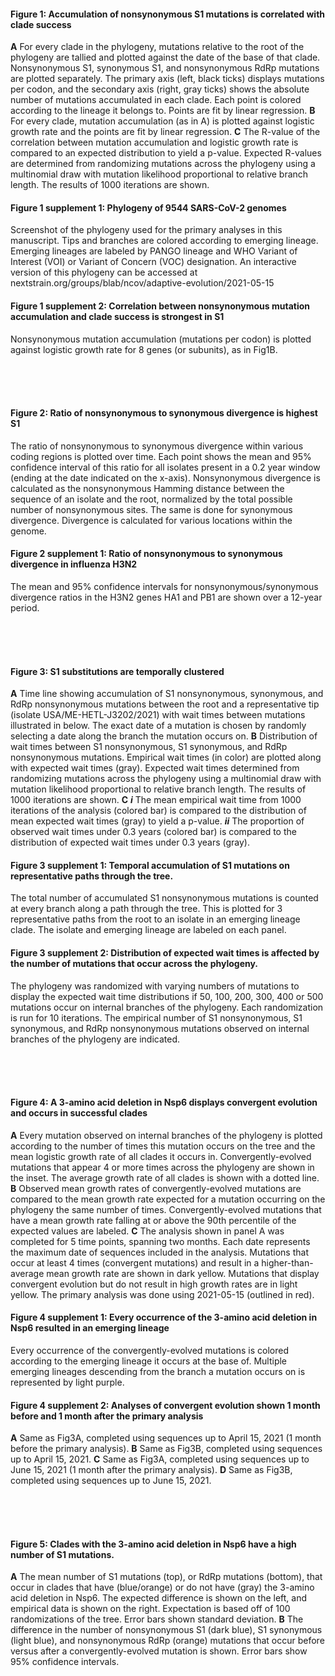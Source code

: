 #### Figure 1: Accumulation of nonsynonymous S1 mutations is correlated with clade success
**A** For every clade in the phylogeny, mutations relative to the root of the phylogeny are tallied and plotted against the date of the base of that clade. Nonsynonymous S1, synonymous S1, and nonsynonymous RdRp mutations are plotted separately. The primary axis (left, black ticks) displays mutations per codon, and the secondary axis (right, gray ticks) shows the absolute number of mutations accumulated in each clade. Each point is colored according to the lineage it belongs to. Points are fit by linear regression. **B** For every clade, mutation accumulation (as in A) is plotted against logistic growth rate and the points are fit by linear regression. **C** The R-value of the correlation between mutation accumulation and logistic growth rate is compared to an expected distribution to yield a p-value. Expected R-values are determined from randomizing mutations across the phylogeny using a multinomial draw with mutation likelihood proportional to relative branch length. The results of 1000 iterations are shown.

#### Figure 1 supplement 1: Phylogeny of 9544 SARS-CoV-2 genomes
Screenshot of the phylogeny used for the primary analyses in this manuscript. Tips and branches are colored according to emerging lineage. Emerging lineages are labeled by PANGO lineage and WHO Variant of Interest (VOI) or Variant of Concern (VOC) designation. An interactive version of this phylogeny can be accessed at nextstrain.org/groups/blab/ncov/adaptive-evolution/2021-05-15

#### Figure 1 supplement 2: Correlation between nonsynonymous mutation accumulation and clade success is strongest in S1
Nonsynonymous mutation accumulation (mutations per codon) is plotted against logistic growth rate for 8 genes (or subunits), as in Fig1B.


 <br /> <br /> <br />
#### Figure 2: Ratio of nonsynonymous to synonymous divergence is highest S1
The ratio of nonsynonymous to synonymous divergence within various coding regions is plotted over time. Each point shows the mean and 95% confidence interval of this ratio for all isolates present in a 0.2 year window (ending at the date indicated on the x-axis). Nonsynonymous divergence is calculated as the nonsynonymous Hamming distance between the sequence of an isolate and the root, normalized by the total possible number of nonsynonymous sites. The same is done for synonymous divergence. Divergence is calculated for various locations within the genome.

#### Figure 2 supplement 1: Ratio of nonsynonymous to synonymous divergence in influenza H3N2
The mean and 95% confidence intervals for nonsynonymous/synonymous divergence ratios in the H3N2 genes HA1 and PB1 are shown over a 12-year period. 


 <br /> <br /> <br />
#### Figure 3: S1 substitutions are temporally clustered
**A** Time line showing accumulation of S1 nonsynonymous, synonymous, and RdRp nonsynonymous mutations between the root and a representative tip (isolate USA/ME-HETL-J3202/2021) with wait times between mutations illustrated in below. The exact date of a mutation is chosen by randomly selecting a date along the branch the mutation occurs on. **B** Distribution of wait times between S1 nonsynonymous, S1 synonymous, and RdRp nonsynonymous mutations. Empirical wait times (in color) are plotted along with expected wait times (gray). Expected wait times determined from randomizing mutations across the phylogeny using a multinomial draw with mutation likelihood proportional to relative branch length. The results of 1000 iterations are shown. **C** ***i*** The mean empirical wait time from 1000 iterations of the analysis (colored bar) is compared to the distribution of mean expected wait times (gray) to yield a p-value. ***ii*** The proportion of observed wait times under 0.3 years (colored bar) is compared to the distribution of expected wait times under 0.3 years (gray).

#### Figure 3 supplement 1: Temporal accumulation of S1 mutations on representative paths through the tree.
The total number of accumulated S1 nonsynonymous mutations is counted at every branch along a path through the tree. This is plotted for 3 representative paths from the root to an isolate in an emerging lineage clade. The isolate and emerging lineage are labeled on each panel.

#### Figure 3 supplement 2: Distribution of expected wait times is affected by the number of mutations that occur across the phylogeny.
The phylogeny was randomized with varying numbers of mutations to display the expected wait time distributions if 50, 100, 200, 300, 400 or 500 mutations occur on internal branches of the phylogeny. Each randomization is run for 10 iterations. The empirical number of S1 nonsynonymous, S1 synonymous, and RdRp nonsynonymous mutations observed on internal branches of the phylogeny are indicated.

 <br /> <br /> <br />
#### Figure 4: A 3-amino acid deletion in Nsp6 displays convergent evolution and occurs in successful clades
**A** Every mutation observed on internal branches of the phylogeny is plotted according to the number of times this mutation occurs on the tree and the mean logistic growth rate of all clades it occurs in. Convergently-evolved mutations that appear 4 or more times across the phylogeny are shown in the inset. The average growth rate of all clades is shown with a dotted line. **B** Observed mean growth rates of convergently-evolved mutations are compared to the mean growth rate expected for a mutation occurring on the phylogeny the same number of times. Convergently-evolved mutations that have a mean growth rate falling at or above the 90th percentile of the expected values are labeled. **C** The analysis shown in panel A was completed for 5 time points, spanning two months. Each date represents the maximum date of sequences included in the analysis. Mutations that occur at least 4 times (convergent mutations) and result in a higher-than-average mean growth rate are shown in dark yellow. Mutations that display convergent evolution but do not result in high growth rates are in light yellow. The primary analysis was done using 2021-05-15 (outlined in red). 

#### Figure 4 supplement 1: Every occurrence of the 3-amino acid deletion in Nsp6 resulted in an emerging lineage
Every occurrence of the convergently-evolved mutations is colored according to the emerging lineage it occurs at the base of. Multiple emerging lineages descending from the branch a mutation occurs on is represented by light purple.

#### Figure 4 supplement 2: Analyses of convergent evolution shown 1 month before and 1 month after the primary analysis
**A** Same as Fig3A, completed using sequences up to April 15, 2021 (1 month before the primary analysis). **B** Same as Fig3B, completed using sequences up to April 15, 2021. **C** Same as Fig3A, completed using sequences up to June 15, 2021 (1 month after the primary analysis). **D** Same as Fig3B, completed using sequences up to June 15, 2021.

 <br /> <br /> <br />
#### Figure 5: Clades with the 3-amino acid deletion in Nsp6 have a high number of S1 mutations.
**A** The mean number of S1 mutations (top), or RdRp mutations (bottom), that occur in clades that have (blue/orange) or do not have (gray) the 3-amino acid deletion in Nsp6. The expected difference is shown on the left, and empirical data is shown on the right. Expectation is based off of 100 randomizations of the tree. Error bars shown standard deviation. **B** The difference in the number of nonsynonymous S1 (dark blue), S1 synonymous (light blue), and nonsynonymous RdRp (orange) mutations that occur before versus after a convergently-evolved mutation is shown. Error bars show 95% confidence intervals. 
